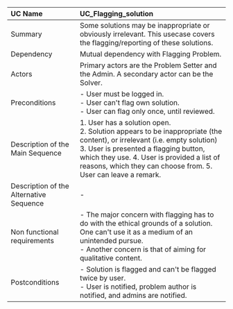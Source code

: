 | UC Name	  | UC_Flagging_solution|
| :---        |    :---   |
| Summary      | Some solutions may be inappropriate or obviously irrelevant. This usecase covers the flagging/reporting of these solutions. |
| Dependency   | Mutual dependency with Flagging Problem. |
| Actors   | Primary actors are the Problem Setter and the Admin. A secondary actor can be the Solver. |
| Preconditions   | - User must be logged in. <br> - User can't flag own solution. <br> - User can flag only once, until reviewed. |
| Description of the Main Sequence   | 1. User has a solution open. <br> 2. Solution appears to be inappropriate (the content), or irrelevant (i.e. empty solution) <br> 3. User is presented a flagging button, which they use. 4. User is provided a list of reasons, which they can choose from. 5. User can leave a remark. |
| Description of the Alternative Sequence   | - |
| Non functional requirements   | - The major concern with flagging has to do with the ethical grounds of a solution. One can't use it as a medium of an unintended pursue. <br> - Another concern is that of aiming for qualitative content. |
| Postconditions   | - Solution is flagged and can't be flagged twice by user. <br> - User is notified, problem author is notified, and admins are notified. |
